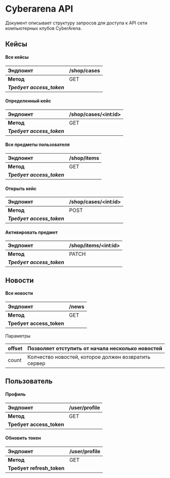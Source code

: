 # Cyberarena API

Документ описывает структуру запросов для доступа к API сети компьютерных клубов CyberArena.



## **Кейсы**

#### **Все кейсы**

| Эндпоинт                   | /shop/cases |
| :------------------------- | ----------- |
| **Метод**                  | GET         |
| ***Требует access_token*** |             |

#### **Определенный кейс**

| Эндпоинт                   | /shop/cases/\<int:id\> |
| :------------------------- | ---------------------- |
| **Метод**                  | GET                    |
| ***Требует access_token*** |                        |

#### **Все предметы пользователя**

| Эндпоинт                   | /shop/items |
| :------------------------- | :---------- |
| **Метод**                  | GET         |
| ***Требует access_token*** |             |

#### **Открыть кейс**

| Эндпоинт                   | /shop/cases/\<int:id\> |
| :------------------------- | ---------------------- |
| **Метод**                  | POST                   |
| ***Требует access_token*** |                        |

#### **Активировать предмет**

| Эндпоинт                   | /shop/items/\<int:id\> |
| :------------------------- | :--------------------- |
| **Метод**                  | PATCH                  |
| ***Требует access_token*** |                        |

## **Новости**

#### **Все новости**

| Эндпоинт                 | /news |
| :----------------------- | :---- |
| **Метод**                | GET   |
| **Требует access_token** |       |

Параметры

| offset | Позволяет отступить от начала несколько новостей     |
| ------ | ---------------------------------------------------- |
| count  | Колчество новостей, которое должен возвратить сервер |

## **Пользователь**

#### **Профиль**

| Эндпоинт                 | /user/profile |
| :----------------------- | :------------ |
| **Метод**                | GET           |
| **Требует access_token** |               |

#### **Обновить токен**

| Эндпоинт                  | /user/profile |
| :------------------------ | :------------ |
| **Метод**                 | GET           |
| **Требует refresh_token** |               |
